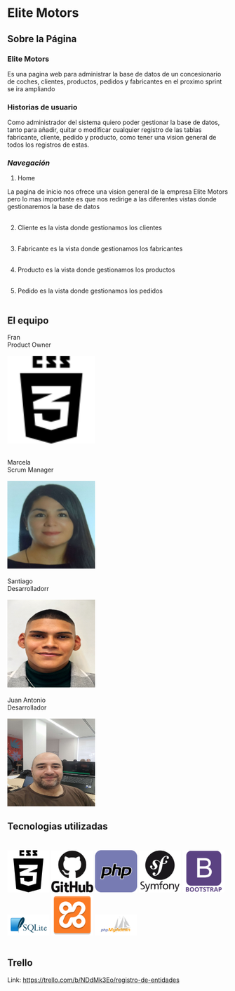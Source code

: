# Elite Motors





## **Sobre la Página**

### **Elite Motors**<br>
Es una pagina web para administrar la base de datos de un concesionario de coches, clientes, productos, pedidos y fabricantes en el proximo sprint se ira ampliando  <br>

### **Historias de usuario**<br>
Como administrador del sistema quiero poder gestionar la base de datos, tanto para añadir, quitar o modificar cualquier registro de las tablas fabricante, cliente, pedido y producto, como tener una vision general de todos los registros de estas.

### _Navegación_<br>
1. Home<br>

La pagina de inicio nos ofrece una vision general de la empresa Elite Motors pero lo mas importante es que nos redirige a las diferentes vistas donde gestionaremos la base de datos<br><br>

2. Cliente es la vista donde gestionamos los clientes<br><br>

3. Fabricante es la vista donde gestionamos los fabricantes<br><br>

4. Producto es la vista donde gestionamos los productos<br><br>

5. Pedido es la vista donde gestionamos los pedidos<br><br>




## **El equipo**


Fran<br>
Product Owner<br>
<br>
<img src="public/imagenesReadme/css.png" width="200" height="200"><br><br>

Marcela<br>
Scrum Manager<br>
<br>
<img src="public/imagenesReadme/Marcela.jpg"  width="200" height="200"><br><br>
Santiago<br>
Desarrolladorr<br>
<br>
<img src="public/imagenesReadme/Santi.jpg"  width="200" height="200"><br><br>
Juan Antonio<br>
Desarrollador<br>
<br>
<img src="public/imagenesReadme/juananok.jpg "  width="200" height="200"><br>


## **Tecnologias utilizadas**<br><br>

<img src="public/imagenesReadme/css.png">
<img src="public/imagenesReadme/githubok.png">
<img src="public/imagenesReadme/php.png">
<img src="public/imagenesReadme/symfony.png">
<img src="public/imagenesReadme/bootstrap.png">
<img src="public/imagenesReadme/sqlite.png">
<img src="public/imagenesReadme/xampp.png">
<img src="public/imagenesReadme/phpmyadmin_logo_icon_168906.png">
<br><br>






## **Trello**
Link: https://trello.com/b/NDdMk3Eo/registro-de-entidades